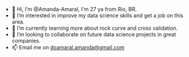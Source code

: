 - 👋 Hi, I’m @Amanda-Amaral, I'm 27 ya from Rio, BR.
- 👀 I’m interested in improve my data science skills and get a job on this area.
- 🌱 I’m currently learning more about rock curve and cross validation.
- 💞️ I’m looking to collaborate on future data science projects in great companies.
- 📫 Email me on doamaral.amanda@gmail.com

<!---
Amanda-Amaral/Amanda-Amaral is a ✨ special ✨ repository because its `README.md` (this file) appears on your GitHub profile.
You can click the Preview link to take a look at your changes.
--->
